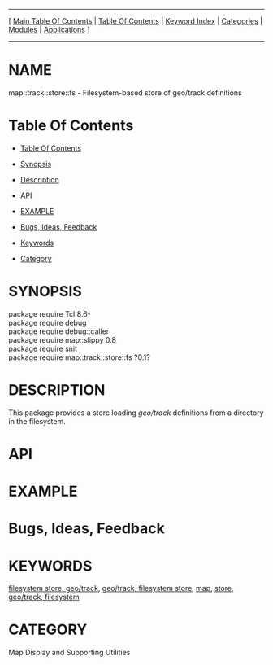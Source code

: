 
[//000000001]: # (map::track::store::fs \- Map display support)
[//000000002]: # (Generated from file 'track\-store\-fs\.man' by tcllib/doctools with format 'markdown')
[//000000003]: # (map::track::store::fs\(n\) 0\.1 tklib "Map display support")

<hr> [ <a href="../../../../toc.md">Main Table Of Contents</a> &#124; <a
href="../../../toc.md">Table Of Contents</a> &#124; <a
href="../../../../index.md">Keyword Index</a> &#124; <a
href="../../../../toc0.md">Categories</a> &#124; <a
href="../../../../toc1.md">Modules</a> &#124; <a
href="../../../../toc2.md">Applications</a> ] <hr>

# NAME

map::track::store::fs \- Filesystem\-based store of geo/track definitions

# <a name='toc'></a>Table Of Contents

  - [Table Of Contents](#toc)

  - [Synopsis](#synopsis)

  - [Description](#section1)

  - [API](#section2)

  - [EXAMPLE](#section3)

  - [Bugs, Ideas, Feedback](#section4)

  - [Keywords](#keywords)

  - [Category](#category)

# <a name='synopsis'></a>SYNOPSIS

package require Tcl 8\.6\-  
package require debug  
package require debug::caller  
package require map::slippy 0\.8  
package require snit  
package require map::track::store::fs ?0\.1?  

# <a name='description'></a>DESCRIPTION

This package provides a store loading *geo/track* definitions from a directory
in the filesystem\.

# <a name='section2'></a>API

# <a name='section3'></a>EXAMPLE

# <a name='section4'></a>Bugs, Ideas, Feedback

# <a name='keywords'></a>KEYWORDS

[filesystem store,
geo/track](\.\./\.\./\.\./\.\./index\.md\#filesystem\_store\_geo\_track), [geo/track,
filesystem store](\.\./\.\./\.\./\.\./index\.md\#geo\_track\_filesystem\_store),
[map](\.\./\.\./\.\./\.\./index\.md\#map), [store, geo/track,
filesystem](\.\./\.\./\.\./\.\./index\.md\#store\_geo\_track\_filesystem)

# <a name='category'></a>CATEGORY

Map Display and Supporting Utilities
